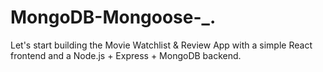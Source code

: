 # MongoDB-Mongoose-_.
 Let's start building the Movie Watchlist &amp; Review App with a simple React frontend and a Node.js + Express + MongoDB backend.
